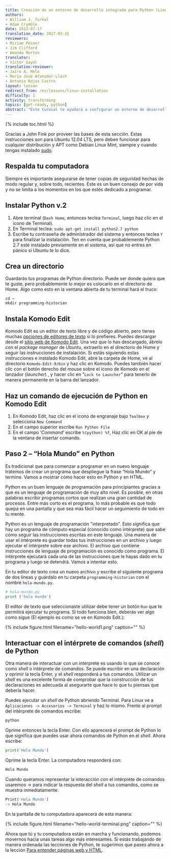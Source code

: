 ```yaml
---
title: Creación de un entorno de desarrollo integrado para Python (Linux)
authors:
- William J. Turkel
- Adam Crymble
date: 2012-07-17
translation_date: 2017-03-15
reviewers:
- Miriam Posner
- Jim Clifford
- Amanda Morton
translator:
- Víctor Gayol
translation-reviewer:
- Jairo A. Melo
- Maria José Afanador-Llach
- Antonio Rojas Castro
layout: lesson
redirect_from: /es/lessons/linux-installation
difficulty: 1
activity: transforming
topics: [get-ready, python]
abstract: "Este turoial te ayudará a configurar un entorno de desarrollo integrado para Python en un computador con el sistema operativo de Linux."
---
```


{% include toc.html %}





Gracias a John Fink por proveer las bases de esta sección. Estas instrucciones son para Ubuntu 12.04 LTS, pero deben funcionar para cualquier distribución y APT como Debian Linux Mint, siempre y cuando tengas instalado [sudo](https://es.wikipedia.org/wiki/Sudo).

## Respalda tu computadora

Siempre es importante asegurarse de tener copias de seguridad hechas de modo regular y, sobre todo, recientes. Este es un buen consejo de por vida y no se limita a los momentos en los que estés dedicado a programar.

## Instalar Python v.2

1. Abre terminal (`Dash Home`, entonces teclea `Terminal`, luego haz clic en el icono de Terminal). 
2. En Terminal teclea: `sudo apt-get install python2.7 python` 
3. Escribe tu contraseña de administrador del sistema y entonces teclea `Y`  para finalizar la instalación. Ten en cuenta que probablemente Python 2.7 esté instalado previamente en el sistema, así que no entres en pánico si Ubuntu te lo dice.

## Crea un directorio

Guardarás tus programas de Python directorio. Puede ser donde quiera que te guste, pero probablemente lo mejor es colocarlo en el directorio de Home. Algo como esto en la ventana abierta de tu terminal hará el truco:

```
cd ~
mkdir programming-historian
``` 

## Instala Komodo Edit

Komodo Edit es un editor de texto libre y de código abierto, pero tienes muchas [opciones de editores de texto] si lo prefieres. Puedes descargar desde el [sitio web de Komodo Edit]. Una vez que lo has descargado, ábrelo con el *package manager* de Ubuntu, extraerlo en el directorio de Home y seguir las instrucciones de instalación. Si estás siguiendo estas instrucciones e instalado Komodo Edit, abre la carpeta de Home, ve al directorio `Komodo-Edit-9/bin`  y haz clic en Komodo. Puedes también hacer clic con el botón derecho del mouse sobre el icono de Komodo en el lanzador (*launcher*) , y hacer clic en "`Lock to Launcher`" para tenerlo de manera permanente en la barra del lanzador. 

## Haz un comando de ejecución de Python en Komodo Edit

1. En Komodo Edit, haz clic en el icono de engranaje bajo `Toolbox` y selecciona `New Command`  
2. En el campo superior escribe `Run Python File`
3. En el campo ‘*Command*’ escribe `%(python) %f`, Haz clic en OK al pie de la ventana de insertar comando.

Paso 2 – “Hola Mundo” en Python
--------------------------------------------

Es tradicional que para comenzar a programar en un nuevo lenguaje tratemos de crear un programa que despliegue la frase “Hola Mundo” y termine. Vamos a mostrar cómo hacer esto en Python y en HTML.

Python es un buen lenguaje de programación para principiantes gracias a que es un lenguaje de programación de muy alto nivel. Es posible, en otras palabras escribir programas cortos que realizan una gran cantidad de procesos. Entre más corto es el programa, lo más probable es que todo quepa en una pantalla y que sea más fácil hacer un seguimiento de todo en tu mente.

Python es un lenguaje de programación "interpretado". Esto significa que hay un programa de cómputo especial (conocido como intérprete) que sabe cómo seguir las instrucciones escritas en este lenguaje. Una manera de usar el intérprete es guardar todas tus instrucciones en un archivo y luego ejecutar el intérprete sobre ese archivo. El archivo que contiene instrucciones de lenguaje de programación es conocido como programa. El intérprete ejecutará cada una de las instrucciones que le hayas dado en tu programa y luego se detendrá. Vamos a intentar esto.

En tu editor de texto crea un nuevo archivo y escribe el siguiente programa de dos líneas y guárdalo en tu carpeta `programming-historian`  con el nombre `hola-mundo.py`.

```python
# hola-mundo.py
print ('hola mundo')
``` 

El editor de texto que seleccionaste utilizar debe tener un botón `Run` que te permitirá ejecutar tu programa. Si todo funciona bien, deberás ver algo como sigue (El ejemplo es como se ve en Komodo Edit.):

{% include figure.html filename="hello-world1.png" caption="" %}

## Interactuar con el intérprete de comandos (*shell*) de Python

Otra manera de interactuar con un intérprete es usando lo que se conoce como *shell* o intérprete de comandos. Se puede escribir en una declaración y oprimir la tecla Enter, y el *shell* responderá a tus comandos. Utilizar un *shell* es una excelente forma de comprobar que la construcción de tus declaraciones es adecuada al asegurarte que hace lo que tu piensas que debería hacer.

Puedes ejecutar un *shell* de Python abriendo Terminal. Para Linux ve a  `Aplicaciones -> Accesorios -> Terminal` y haz lo mismo. Frente al prompt del intérprete de comandos escribe:

```python
python
``` 

Oprime entonces la tecla Enter. Con ello aparecerá el prompt de Python lo que significa que puedes usar ahora comandos de Python en el *shell*. Ahora escribe:

```python
print('Hola Mundo')
``` 
Oprime la tecla Enter. La computadora responderá con:

```python
Hola Mundo
``` 

Cuando queramos representar la interacción con el intérprete de comandos usaremos -\> para indicar la respuesta del *shell* a tus comandos, como se muestra inmediatamente:

```python
Print('Hola Mundo')
-> Hola Mundo
``` 

En la pantalla de tu computadora aparecerá de esta manera:

{% include figure.html filename="hello-world-terminal.png" caption="" %}

Ahora que tú y tu computadora están en marcha y funcionando, podemos movernos hacia unas tareas algo más interesantes. Si estás trabajando de manera ordenada las lecciones de Python, te sugerimos que pases ahora a la lección [Para entender páginas web y HTML].


[opciones de editores de texto]: https://wiki.python.org/moin/PythonEditors/
[sitio web de Komodo Edit]: http://komodoide.com/komodo-edit/
[Para entender páginas web y HTML]: http://programminghistorian.org/es/lecciones/ver-archivos-html
